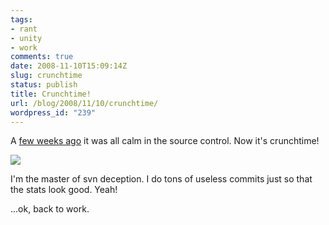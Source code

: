```yaml
---
tags:
- rant
- unity
- work
comments: true
date: 2008-11-10T15:09:14Z
slug: crunchtime
status: publish
title: Crunchtime!
url: /blog/2008/11/10/crunchtime/
wordpress_id: "239"
---
```


A [few weeks ago](http://aras-p.info/blog/2008/10/29/unite-2008/) it was all calm in the source control. Now it's crunchtime!

[![](http://aras-p.info/blog/wp-content/uploads/2008/11/crunch.png)](http://aras-p.info/blog/wp-content/uploads/2008/11/crunch.png)

I'm the master of svn deception. I do tons of useless commits just so that the stats look good. Yeah!

...ok, back to work.

